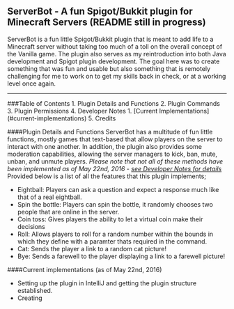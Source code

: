 ## ServerBot - A fun Spigot/Bukkit plugin for Minecraft Servers (README still in progress)
ServerBot is a fun little Spigot/Bukkit plugin that is meant to add life to a Minecraft server without taking too much of a toll
on the overall concept of the Vanilla game. The plugin also serves as my reintroduction into both Java development and Spigot plugin
development. The goal here was to create something that was fun and usable but also something that is remotely challenging for
me to work on to get my skills back in check, or at a working level once again.

<hr>
###Table of Contents
1. Plugin Details and Functions
2. Plugin Commands
3. Plugin Permissions
4. Developer Notes
  1. [Current Implementations](#current-implementations)
5. Credits

  
####Plugin Details and Functions
ServerBot has a multitude of fun little functions, mostly games that text-based that allow players on the server to interact
with one another. In addition, the plugin also provides some moderation capabilities, allowing the server managers to kick,
ban, mute, unban, and unmute players. _Please note that not all of these methods have been implemented as of May 22nd, 2016 - [see Developer Notes for details](#developer-notes)_
Provided below is a list of all the features that this plugin implements;
- Eightball: Players can ask a question and expect a response much like that of a real eightball.
- Spin the bottle: Players can spin the bottle, it randomly chooses two people that are online in the server.
- Coin toss: Gives players the ability to let a virtual coin make their decisions
- Roll: Allows players to roll for a random number within the bounds in which they define with a paramter thats required in the command.
- Cat: Sends the player a link to a random cat picture!
- Bye: Sends a farewell to the player displaying a link to a farewell picture!

####<a name="current-implementations">Current implementations (as of May 22nd, 2016)</a>
- Setting up the plugin in IntelliJ and getting the plugin structure established.
- Creating 
